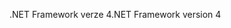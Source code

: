 <span data-ttu-id="94116-101">.NET Framework verze 4</span><span class="sxs-lookup"><span data-stu-id="94116-101">.NET Framework version 4</span></span>